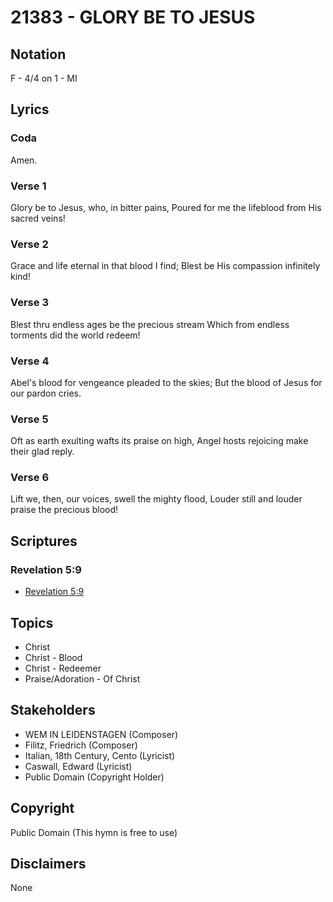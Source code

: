 # 21383 - GLORY BE TO JESUS

## Notation

F - 4/4 on 1 - MI

## Lyrics

### Coda

Amen.

### Verse 1

Glory be to Jesus, who, in bitter pains, Poured for me the lifeblood from His sacred veins!

### Verse 2

Grace and life eternal in that blood I find; Blest be His compassion infinitely kind!

### Verse 3

Blest thru endless ages be the precious stream Which from endless torments did the world redeem!

### Verse 4

Abel's blood for vengeance pleaded to the skies; But the blood of Jesus for our pardon cries.

### Verse 5

Oft as earth exulting wafts its praise on high, Angel hosts rejoicing make their glad reply.

### Verse 6

Lift we, then, our voices, swell the mighty flood, Louder still and louder praise the precious blood!


## Scriptures

### Revelation 5:9

- [Revelation 5:9](https://www.biblegateway.com/passage/?search=Revelation%205%3A9)


## Topics

- Christ
- Christ - Blood
- Christ - Redeemer
- Praise/Adoration - Of Christ

## Stakeholders

- WEM IN LEIDENSTAGEN (Composer)
- Filitz, Friedrich (Composer)
- Italian, 18th Century, Cento (Lyricist)
- Caswall, Edward (Lyricist)
- Public Domain (Copyright Holder)

## Copyright

Public Domain
(This hymn is free to use)

## Disclaimers

None

